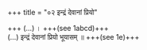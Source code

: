+++
title = "०२ इन्द्रं देवानां प्रियो"

+++
(…) । +++(see 1abcd)+++  
(…) इन्द्रं देवानां प्रियो भूयासम् ॥ +++(see 1e)+++